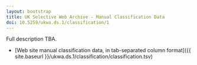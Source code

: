 ```yaml
---
layout: bootstrap
title: UK Selective Web Archive - Manual Classification Data
doi: 10.5259/ukwa.ds.1/classification/1
---
```


Full description TBA.

* [Web site manual classification data, in tab-separated column format]({{ site.baseurl }}/ukwa.ds.1/classification/classification.tsv)



